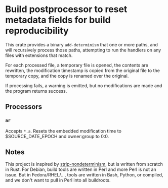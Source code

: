 # Build postprocessor to reset metadata fields for build reproducibility

This crate provides a binary `add-determinism` that one or more paths,
and will recursively process those paths,
attempting to run the handlers on any files with extensions that match.

For each processed file, a temporary file is opened,
the contents are rewritten,
the modification timestamp is copied from the original file to the temporary copy,
and the copy is renamed over the original.

If processing fails, a warning is emitted,
but no modifications are made and the program returns success.

## Processors

### `ar`

Accepts `*.a`.
Resets the embedded modification time to $SOURCE_DATE_EPOCH and owner:group to 0:0.

## Notes

This project is inspired by
[strip-nondeterminism](https://salsa.debian.org/reproducible-builds/strip-nondeterminism),
but is written from scratch in Rust.
For Debian, build tools are written in Perl and more Perl is not an issue.
But in Fedora/RHEL/…, tools are written in Bash, Python, or compiled,
and we don't want to pull in Perl into all buildroots.
